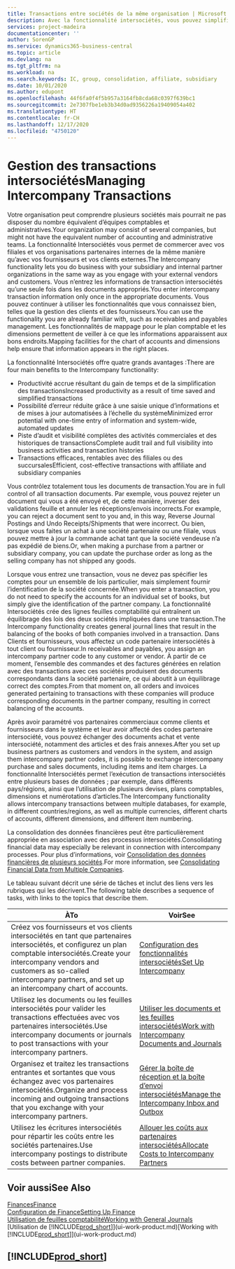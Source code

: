 ```yaml
---
title: Transactions entre sociétés de la même organisation | Microsoft Docs
description: Avec la fonctionnalité intersociétés, vous pouvez simplifier les processus et les transactions entre sociétés appartenant à la même organisation.
services: project-madeira
documentationcenter: ''
author: SorenGP
ms.service: dynamics365-business-central
ms.topic: article
ms.devlang: na
ms.tgt_pltfrm: na
ms.workload: na
ms.search.keywords: IC, group, consolidation, affiliate, subsidiary
ms.date: 10/01/2020
ms.author: edupont
ms.openlocfilehash: 44f6fa0f4f5b957a3164fb8cda68c0397f639bc1
ms.sourcegitcommit: 2e7307fbe1eb3b34d0ad9356226a19409054a402
ms.translationtype: HT
ms.contentlocale: fr-CH
ms.lasthandoff: 12/17/2020
ms.locfileid: "4750120"
---
```

# <a name="managing-intercompany-transactions"></a><span data-ttu-id="55a09-103">Gestion des transactions intersociétés</span><span class="sxs-lookup"><span data-stu-id="55a09-103">Managing Intercompany Transactions</span></span>
<span data-ttu-id="55a09-104">Votre organisation peut comprendre plusieurs sociétés mais pourrait ne pas disposer du nombre équivalent d’équipes comptables et administratives.</span><span class="sxs-lookup"><span data-stu-id="55a09-104">Your organization may consist of several companies, but might not have the equivalent number of accounting and administrative teams.</span></span> <span data-ttu-id="55a09-105">La fonctionnalité Intersociétés vous permet de commercer avec vos filiales et vos organisations partenaires internes de la même manière qu’avec vos fournisseurs et vos clients externes.</span><span class="sxs-lookup"><span data-stu-id="55a09-105">The Intercompany functionality lets you do business with your subsidiary and internal partner organizations in the same way as you engage with your external vendors and customers.</span></span> <span data-ttu-id="55a09-106">Vous n’entrez les informations de transaction intersociétés qu’une seule fois dans les documents appropriés.</span><span class="sxs-lookup"><span data-stu-id="55a09-106">You enter intercompany transaction information only once in the appropriate documents.</span></span> <span data-ttu-id="55a09-107">Vous pouvez continuer à utiliser les fonctionnalités que vous connaissez bien, telles que la gestion des clients et des fournisseurs.</span><span class="sxs-lookup"><span data-stu-id="55a09-107">You can use the functionality you are already familiar with, such as receivables and payables management.</span></span> <span data-ttu-id="55a09-108">Les fonctionnalités de mappage pour le plan comptable et les dimensions permettent de veiller à ce que les informations apparaissent aux bons endroits.</span><span class="sxs-lookup"><span data-stu-id="55a09-108">Mapping facilities for the chart of accounts and dimensions help ensure that information appears in the right places.</span></span>  

<span data-ttu-id="55a09-109">La fonctionnalité Intersociétés offre quatre grands avantages :</span><span class="sxs-lookup"><span data-stu-id="55a09-109">There are four main benefits to the Intercompany functionality:</span></span>  

- <span data-ttu-id="55a09-110">Productivité accrue résultant du gain de temps et de la simplification des transactions</span><span class="sxs-lookup"><span data-stu-id="55a09-110">Increased productivity as a result of time saved and simplified transactions</span></span>  
- <span data-ttu-id="55a09-111">Possibilité d’erreur réduite grâce à une saisie unique d’informations et de mises à jour automatisées à l’échelle du système</span><span class="sxs-lookup"><span data-stu-id="55a09-111">Minimized error potential with one-time entry of information and system-wide, automated updates</span></span>  
- <span data-ttu-id="55a09-112">Piste d’audit et visibilité complètes des activités commerciales et des historiques de transactions</span><span class="sxs-lookup"><span data-stu-id="55a09-112">Complete audit trail and full visibility into business activities and transaction histories</span></span>  
- <span data-ttu-id="55a09-113">Transactions efficaces, rentables avec des filiales ou des succursales</span><span class="sxs-lookup"><span data-stu-id="55a09-113">Efficient, cost-effective transactions with affiliate and subsidiary companies</span></span>  

<span data-ttu-id="55a09-114">Vous contrôlez totalement tous les documents de transaction.</span><span class="sxs-lookup"><span data-stu-id="55a09-114">You are in full control of all transaction documents.</span></span> <span data-ttu-id="55a09-115">Par exemple, vous pouvez rejeter un document qui vous a été envoyé et, de cette manière, inverser des validations feuille et annuler les réceptions/envois incorrects.</span><span class="sxs-lookup"><span data-stu-id="55a09-115">For example, you can reject a document sent to you and, in this way, Reverse Journal Postings and Undo Receipts/Shipments that were incorrect.</span></span> <span data-ttu-id="55a09-116">Ou bien, lorsque vous faites un achat à une société partenaire ou une filiale, vous pouvez mettre à jour la commande achat tant que la société vendeuse n’a pas expédié de biens.</span><span class="sxs-lookup"><span data-stu-id="55a09-116">Or, when making a purchase from a partner or subsidiary company, you can update the purchase order as long as the selling company has not shipped any goods.</span></span>  

<span data-ttu-id="55a09-117">Lorsque vous entrez une transaction, vous ne devez pas spécifier les comptes pour un ensemble de lois particulier, mais simplement fournir l’identification de la société concernée.</span><span class="sxs-lookup"><span data-stu-id="55a09-117">When you enter a transaction, you do not need to specify the accounts for an individual set of books, but simply give the identification of the partner company.</span></span> <span data-ttu-id="55a09-118">La fonctionnalité Intersociétés crée des lignes feuilles comptabilité qui entraînent un équilibrage des lois des deux sociétés impliquées dans une transaction.</span><span class="sxs-lookup"><span data-stu-id="55a09-118">The Intercompany functionality creates general journal lines that result in the balancing of the books of both companies involved in a transaction.</span></span> <span data-ttu-id="55a09-119">Dans Clients et fournisseurs, vous affectez un code partenaire intersociétés à tout client ou fournisseur.</span><span class="sxs-lookup"><span data-stu-id="55a09-119">In receivables and payables, you assign an intercompany partner code to any customer or vendor.</span></span> <span data-ttu-id="55a09-120">À partir de ce moment, l’ensemble des commandes et des factures générées en relation avec des transactions avec ces sociétés produisent des documents correspondants dans la société partenaire, ce qui aboutit à un équilibrage correct des comptes.</span><span class="sxs-lookup"><span data-stu-id="55a09-120">From that moment on, all orders and invoices generated pertaining to transactions with these companies will produce corresponding documents in the partner company, resulting in correct balancing of the accounts.</span></span>  

 <span data-ttu-id="55a09-121">Après avoir paramétré vos partenaires commerciaux comme clients et fournisseurs dans le système et leur avoir affecté des codes partenaire intersociété, vous pouvez échanger des documents achat et vente intersociété, notamment des articles et des frais annexes.</span><span class="sxs-lookup"><span data-stu-id="55a09-121">After you set up business partners as customers and vendors in the system, and assign them intercompany partner codes, it is possible to exchange intercompany purchase and sales documents, including items and item charges.</span></span> <span data-ttu-id="55a09-122">La fonctionnalité Intersociétés permet l’exécution de transactions intersociétés entre plusieurs bases de données ; par exemple, dans différents pays/régions, ainsi que l’utilisation de plusieurs devises, plans comptables, dimensions et numérotations d’articles.</span><span class="sxs-lookup"><span data-stu-id="55a09-122">The Intercompany functionality allows intercompany transactions between multiple databases, for example, in different countries/regions, as well as multiple currencies, different charts of accounts, different dimensions, and different item numbering.</span></span>  

<span data-ttu-id="55a09-123">La consolidation des données financières peut être particulièrement appropriée en association avec des processus intersociétés.</span><span class="sxs-lookup"><span data-stu-id="55a09-123">Consolidating financial data may especially be relevant in connection with intercompany processes.</span></span> <span data-ttu-id="55a09-124">Pour plus d’informations, voir [Consolidation des données financières de plusieurs sociétés](finance-consolidated-company-reporting.md).</span><span class="sxs-lookup"><span data-stu-id="55a09-124">For more information, see [Consolidating Financial Data from Multiple Companies](finance-consolidated-company-reporting.md).</span></span>

<span data-ttu-id="55a09-125">Le tableau suivant décrit une série de tâches et inclut des liens vers les rubriques qui les décrivent.</span><span class="sxs-lookup"><span data-stu-id="55a09-125">The following table describes a sequence of tasks, with links to the topics that describe them.</span></span>

|<span data-ttu-id="55a09-126">À</span><span class="sxs-lookup"><span data-stu-id="55a09-126">To</span></span> |<span data-ttu-id="55a09-127">Voir</span><span class="sxs-lookup"><span data-stu-id="55a09-127">See</span></span>|
|---|---|
|<span data-ttu-id="55a09-128">Créez vos fournisseurs et vos clients intersociétés en tant que partenaires intersociétés, et configurez un plan comptable intersociétés.</span><span class="sxs-lookup"><span data-stu-id="55a09-128">Create your intercompany vendors and customers as so-called intercompany partners, and set up an intercompany chart of accounts.</span></span>|[<span data-ttu-id="55a09-129">Configuration des fonctionnalités intersociétés</span><span class="sxs-lookup"><span data-stu-id="55a09-129">Set Up Intercompany</span></span>](intercompany-how-setup.md)|
|<span data-ttu-id="55a09-130">Utilisez les documents ou les feuilles intersociétés pour valider les transactions effectuées avec vos partenaires intersociétés.</span><span class="sxs-lookup"><span data-stu-id="55a09-130">Use intercompany documents or journals to post transactions with your intercompany partners.</span></span>|[<span data-ttu-id="55a09-131">Utiliser les documents et les feuilles intersociétés</span><span class="sxs-lookup"><span data-stu-id="55a09-131">Work with Intercompany Documents and Journals</span></span>](intercompany-how-work-documents-journals.md)|
|<span data-ttu-id="55a09-132">Organisez et traitez les transactions entrantes et sortantes que vous échangez avec vos partenaires intersociétés.</span><span class="sxs-lookup"><span data-stu-id="55a09-132">Organize and process incoming and outgoing transactions that you exchange with your intercompany partners.</span></span>|[<span data-ttu-id="55a09-133">Gérer la boîte de réception et la boîte d’envoi intersociétés</span><span class="sxs-lookup"><span data-stu-id="55a09-133">Manage the Intercompany Inbox and Outbox</span></span>](intercompany-how-manage-intercompany-inbox.md)|
|<span data-ttu-id="55a09-134">Utilisez les écritures intersociétés pour répartir les coûts entre les sociétés partenaires.</span><span class="sxs-lookup"><span data-stu-id="55a09-134">Use intercompany postings to distribute costs between partner companies.</span></span>|[<span data-ttu-id="55a09-135">Allouer les coûts aux partenaires intersociétés</span><span class="sxs-lookup"><span data-stu-id="55a09-135">Allocate Costs to Intercompany Partners</span></span>](intercompany-allocate-costs.md)|

## <a name="see-also"></a><span data-ttu-id="55a09-136">Voir aussi</span><span class="sxs-lookup"><span data-stu-id="55a09-136">See Also</span></span>
[<span data-ttu-id="55a09-137">Finances</span><span class="sxs-lookup"><span data-stu-id="55a09-137">Finance</span></span>](finance.md)  
[<span data-ttu-id="55a09-138">Configuration de Finance</span><span class="sxs-lookup"><span data-stu-id="55a09-138">Setting Up Finance</span></span>](finance-setup-finance.md)  
[<span data-ttu-id="55a09-139">Utilisation de feuilles comptabilité</span><span class="sxs-lookup"><span data-stu-id="55a09-139">Working with General Journals</span></span>](ui-work-general-journals.md)  
<span data-ttu-id="55a09-140">[Utilisation de [!INCLUDE[prod_short](includes/prod_short.md)]](ui-work-product.md)</span><span class="sxs-lookup"><span data-stu-id="55a09-140">[Working with [!INCLUDE[prod_short](includes/prod_short.md)]](ui-work-product.md)</span></span>

## [!INCLUDE[prod_short](includes/free_trial_md.md)]  
